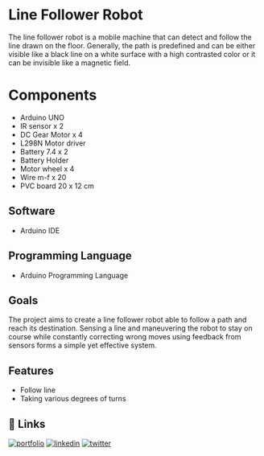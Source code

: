 
# Line Follower Robot

The line follower robot is a mobile machine that can detect and follow the line drawn on the floor. Generally, the path is predefined and can be either visible like a black line on a white surface with a high contrasted color or it can be invisible like a magnetic field.

# Components
- Arduino UNO
- IR sensor x 2
- DC Gear Motor x 4
- L298N Motor driver
- Battery 7.4 x 2
- Battery Holder
- Motor wheel x 4
- Wire m-f x 20
- PVC board 20 x 12 cm

## Software
-  Arduino IDE


## Programming Language
-  Arduino Programming Language
## Goals

The project aims to create a line follower robot able to follow a path and reach its destination. Sensing a line and maneuvering the robot to stay on course while constantly correcting wrong moves using feedback from sensors forms a simple yet effective system. 
## Features

- Follow line
- Taking various degrees of turns


## 🔗 Links
[![portfolio](https://img.shields.io/badge/my_portfolio-000?style=for-the-badge&logo=ko-fi&logoColor=white)](https://www.banjir-ahammad.com/)
[![linkedin](https://img.shields.io/badge/linkedin-0A66C2?style=for-the-badge&logo=linkedin&logoColor=white)](https://www.linkedin.com/in/banjirahammad)
[![twitter](https://img.shields.io/badge/twitter-1DA1F2?style=for-the-badge&logo=twitter&logoColor=white)](https://twitter.com/banjirahammad)

